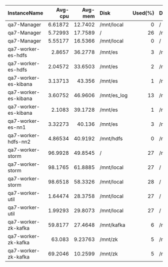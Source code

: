 | InstanceName         |   Avg-cpu |   Avg-mem | Disk        |   Used(%) | Disk                |   Used(%) |
|:---------------------|----------:|----------:|:------------|----------:|:--------------------|----------:|
| qa7-Manager          |   6.61872 |  12.7402  | /mnt/local  |         0 | /                   |        28 |
| qa7-Manager          |   5.72993 |  17.7589  | /           |        26 | /mnt/local          |         0 |
| qa7-Manager          |   5.55177 |  16.5366  | /mnt/local  |         0 | /                   |        25 |
| qa7-worker-es-hdfs   |   2.8657  |  36.2778  | /mnt/es     |         3 | /mnt/hdfs           |         0 |
| qa7-worker-es-hdfs   |   2.04572 |  33.6503  | /mnt/es     |         2 | /mnt/hdfs           |         0 |
| qa7-worker-es-kibana |   3.13713 |  43.356   | /mnt/es     |         1 | /mnt/es_log         |         9 |
| qa7-worker-es-kibana |   3.60752 |  46.9606  | /mnt/es_log |        13 | /mnt/es             |         3 |
| qa7-worker-es-kibana |   2.1083  |  39.1728  | /mnt/es     |         1 | /mnt/es_log         |         9 |
| qa7-worker-es-nn1    |   3.32273 |  40.136   | /mnt/es     |         3 | /mnt/hdfs_namenode1 |         0 |
| qa7-worker-hdfs-nn2  |   4.86534 |  40.9192  | /mnt/hdfs   |         0 | /mnt/hdfs_namenode2 |         0 |
| qa7-worker-storm     |  96.9928  |  49.8545  | /           |        27 | /mnt/local          |        27 |
| qa7-worker-storm     |  98.1765  |  61.8885  | /mnt/local  |        27 | /                   |        27 |
| qa7-worker-storm     |  98.6518  |  58.3326  | /mnt/local  |        28 | /                   |        27 |
| qa7-worker-util      |   1.64474 |  28.3758  | /mnt/local  |        27 | /                   |        36 |
| qa7-worker-util      |   1.99293 |  29.8073  | /mnt/local  |        27 | /                   |        36 |
| qa7-worker-zk-kafka  |  59.8177  |  27.4648  | /mnt/kafka  |         6 | /mnt/zk             |         5 |
| qa7-worker-zk-kafka  |  63.083   |   9.23763 | /mnt/zk     |         5 | /mnt/kafka          |         5 |
| qa7-worker-zk-kafka  |  69.2046  |  10.2599  | /mnt/zk     |         5 | /mnt/kafka          |         5 |
